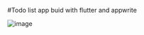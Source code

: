 #Todo list app buid with flutter and appwrite

![image](https://github.com/mnnkhndlwl/flutter-appwrite-todolist-app/assets/75252077/3712ed0d-77df-45e1-aac2-e774fe352c6f)

